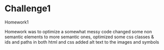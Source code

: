 # Challenge1
Homework1

Homework was to optimize a somewhat messy code
changed some non semantic elements to more semantic ones,
optimized some css classes & ids and paths in both html and css
added alt text to the images and symbols
